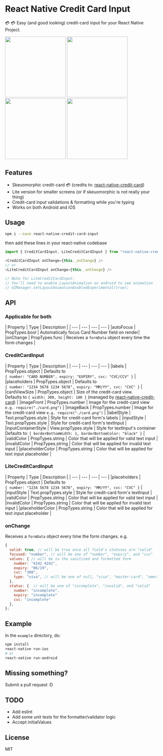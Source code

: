 
# React Native Credit Card Input
💳 💳 Easy (and good looking) credit-card input for your React Native Project.

<img src="https://github.com/sbycrosz/react-native-credit-card-input/blob/master/preview-ios.gif?raw=true" width=200/>
<img src="https://github.com/sbycrosz/react-native-credit-card-input/blob/master/preview-android.gif?raw=true" width=200/>
<img src="https://github.com/sbycrosz/react-native-credit-card-input/blob/master/preview-ios-lite.gif?raw=true" width=200/>
<img src="https://github.com/sbycrosz/react-native-credit-card-input/blob/master/preview-android-lite.gif?raw=true" width=200/>

## Features
* Skeuomorphic credit-card 💳 (credits to: [react-native-credit-card](https://github.com/sonnylazuardi/react-native-credit-card))
* Lite version for smaller screens (or if skeuomorphic is not really your thing)
* Credit-card input validations & formatting while you're typing
* Works on both Android and iOS


## Usage

```bash
npm i --save react-native-credit-card-input
```

then add these lines in your react-native codebase

```js
import { CreditCardInput, LiteCreditCardInput } from "react-native-credit-card-input";

<CreditCardInput onChange={this._onChange} />
// or 
<LiteCreditCardInput onChange={this._onChange} /> 

// Note for LiteCreditCardInput:
// You'll need to enable LayoutAnimation on android to see animation
// UIManager.setLayoutAnimationEnabledExperimental(true);

```

## API

### Applicable for both
| Property | Type | Description |
| --- | --- | --- | --- |
|autoFocus | PropTypes.bool | Automatically focus Card Number field on render|
|onChange | PropTypes.func | Receives a `formData` object every time the form changes |

### CreditCardInput
| Property | Type | Description |
| --- | --- | --- | --- |
|labels | PropTypes.object | Defaults to <br/>`{ number: "CARD NUMBER", expiry: "EXPIRY", cvc: "CVC/CCV" }` |
|placeholders | PropTypes.object | Defaults to <br/>`{ number: "1234 5678 1234 5678", expiry: "MM/YY", cvc: "CVC" }` |
|cardViewSize | PropTypes.object | Size of the credit-card view.<br/>Defaults to `{ width: 300, height: 180 }` (managed by [react-native-credit-card](https://github.com/sonnylazuardi/react-native-credit-card))  |
|imageFront | PropTypes.number | Image for the credit-card view `e.g. require("./card.png")` |
|imageBack | PropTypes.number | Image for the credit-card view `e.g. require("./card.png")` |
|labelStyle | Text.propTypes.style | Style for credit-card form's labels |
|inputStyle | Text.propTypes.style | Style for credit-card form's textInput |
|inputContainerStyle | View.propTypes.style | Style for textInput's container<br/> Defaults to: `{ borderBottomWidth: 1, borderBottomColor: "black" }` |
|validColor | PropTypes.string | Color that will be applied for valid text input |
|invalidColor | PropTypes.string | Color that will be applied for invalid text input |
|placeholderColor | PropTypes.string | Color that will be applied for text input placeholder |


### LiteCreditCardInput
| Property | Type | Description |
| --- | --- | --- | --- |
|placeholders | PropTypes.object | Defaults to <br/>`{ number: "1234 5678 1234 5678", expiry: "MM/YY", cvc: "CVC" }` |
|inputStyle | Text.propTypes.style | Style for credit-card form's textInput |
|validColor | PropTypes.string | Color that will be applied for valid text input |
|invalidColor | PropTypes.string | Color that will be applied for invalid text input |
|placeholderColor | PropTypes.string | Color that will be applied for text input placeholder |

### onChange
Receives a `formData` object every time the form changes. e.g.

```js
{
  valid: true, // will be true once all field's statuses are "valid"
  focused: "number", // will be one of "number", "expiry", and "cvc"
  values: { // will be in the sanitized and formatted form
  	number: "4242 4242",
  	expiry: "06/19",
  	cvc: "300",
  	type: "visa", // will be one of null, "visa", "master-card", "american-express", "diners-club", "discover", "jcb", "unionpay", "maestro"
  },
  status: {  // will be one of "incomplete", "invalid", and "valid"
	number: "incomplete",
	expiry: "incomplete"
	cvc: "incomplete"
  },
};
```



## Example

In the `example` directory, do:

```bash
npm install
react-native run-ios
# or
react-native run-android
```

## Missing something?
Submit a pull request :D

## TODO
* Add eslint
* Add some unit tests for the formatter/validator logic
* Accept initialValues


## License
MIT
